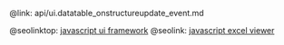 @link: api/ui.datatable_onstructureupdate_event.md

@seolinktop: [javascript ui framework](https://webix.com)
@seolink: [javascript excel viewer](https://webix.com/widget/excel_viewer/)